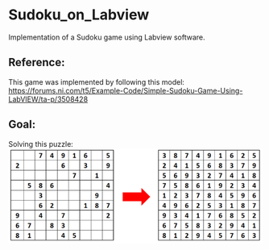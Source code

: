 # Sudoku_on_Labview
Implementation of a Sudoku game using Labview software.

## Reference:
This game was implemented by following this model: 
<https://forums.ni.com/t5/Example-Code/Simple-Sudoku-Game-Using-LabVIEW/ta-p/3508428>

## Goal:
Solving this puzzle:
![Sudoku image](image/sudoku.png) 
